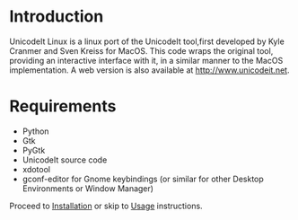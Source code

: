 # Introduction #
UnicodeIt Linux is a linux port of the UnicodeIt tool,first developed by Kyle Cranmer and Sven Kreiss for MacOS.
This code wraps the original tool, providing an interactive interface with it, in a similar manner to the MacOS implementation. A web version is also available at http://www.unicodeit.net.

# Requirements #

  * Python
  * Gtk
  * PyGtk
  * UnicodeIt source code
  * xdotool
  * gconf-editor for Gnome keybindings (or similar for other Desktop Environments or Window Manager)

Proceed to [Installation](Installation.md) or skip to [Usage](Usage.md) instructions.